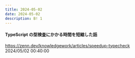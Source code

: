 ```yaml
---
title: 2024-05-02
date: 2024-05-02
description: B! 1
---
```


#### TypeScript の型検査にかかる時間を短縮した話
https://zenn.dev/knowledgework/articles/speedup-typecheck<br>
2024/05/02 00:40:00<br>


